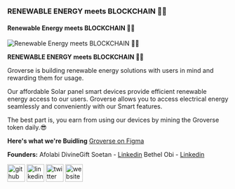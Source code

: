 ### RENEWABLE ENERGY meets BLOCKCHAIN 🥂✨
#### Renewable Energy meets BLOCKCHAIN 🥂✨
![Renewable Energy meets BLOCKCHAIN 🥂✨](https://res.cloudinary.com/dpqfzdrr8/image/upload/v1701511929/Screenshot_2023-12-02_at_10.58.50_of6gsl.png)

**RENEWABLE ENERGY
meets BLOCKCHAIN 🥂✨**


Groverse is building renewable energy solutions
with users in mind and rewarding them for usage.

Our affordable Solar panel smart devices provide efficient renewable energy access to our users.
Groverse allows you to access electrical energy seamlessly and conveniently with our Smart features.

The best part is, you earn from using our devices by mining the Groverse token daily.😎

**Here's what we're Buidling**
[Groverse on Figma](https://www.figma.com/file/aiQ5mnZCP8YmP7b5jCceeE/GROVERSE-WEBAPP?type=design&node-id=0%3A1&t=kxMKhd6igCxwScGr-1)

**Founders:**
Afolabi DivineGift Soetan - [Linkedin](https://www.linkedin.com/in/divinegift-afolabi)
Bethel Obi - [Linkedin](https://www.linkedin.com/in/pecotechng/)



[<img src='https://cdn.jsdelivr.net/npm/simple-icons@3.0.1/icons/github.svg' alt='github' height='40'>](https://github.com/groverse)  [<img src='https://cdn.jsdelivr.net/npm/simple-icons@3.0.1/icons/linkedin.svg' alt='linkedin' height='40'>](https://www.linkedin.com/in/https://www.linkedin.com/company/groverse-tech/)  [<img src='https://cdn.jsdelivr.net/npm/simple-icons@3.0.1/icons/twitter.svg' alt='twitter' height='40'>](https://twitter.com/https://twitter.com/GroverseTech)  [<img src='https://cdn.jsdelivr.net/npm/simple-icons@3.0.1/icons/icloud.svg' alt='website' height='40'>](https://groversetech.com/)  

